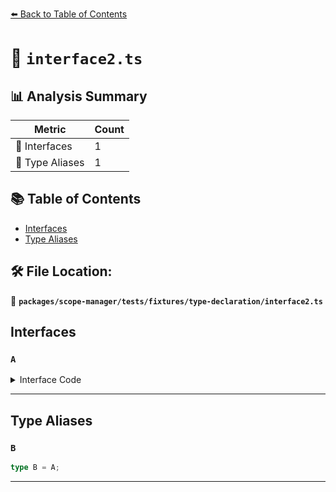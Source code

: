 [⬅️ Back to Table of Contents](../../../../../index.md)

# 📄 `interface2.ts`

## 📊 Analysis Summary

| Metric | Count |
|--------|-------|
| 📐 Interfaces | 1 |
| 📑 Type Aliases | 1 |

## 📚 Table of Contents

- [Interfaces](#interfaces)
- [Type Aliases](#type-aliases)

## 🛠️ File Location:
📂 **`packages/scope-manager/tests/fixtures/type-declaration/interface2.ts`**

## Interfaces

### `A`

<details><summary>Interface Code</summary>

```ts
interface A {}
```
</details>


---

## Type Aliases

### `B`

```ts
type B = A;
```


---
